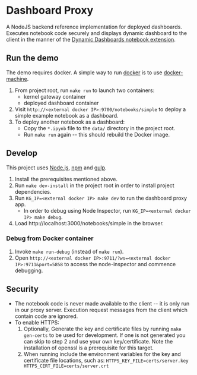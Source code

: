 # Dashboard Proxy

A NodeJS backend reference implementation for deployed dashboards. Executes notebook code securely and displays dynamic dashboard to the client in the manner of the [Dynamic Dashboards notebook extension](https://github.com/jupyter-incubator/dashboards).

## Run the demo

The demo requires docker. A simple way to run [docker](https://www.docker.com/) is to use [docker-machine](https://docs.docker.com/machine/get-started/).

1. From project root, run `make run` to launch two containers:
    * kernel gateway container
    * deployed dashboard container
2. Visit `http://<external docker IP>:9700/notebooks/simple` to deploy a simple example notebook as a dashboard.
3. To deploy another notebook as a dashboard:
    * Copy the `*.ipynb` file to the `data/` directory in the project root.
    * Run `make run` again -- this should rebuild the Docker image.

## Develop

This project uses [Node.js](nodejs.org), [npm](npmjs.com) and [gulp](http://gulpjs.com/).

1. Install the prerequisites mentioned above.
2. Run `make dev-install` in the project root in order to install project dependencies.
3. Run `KG_IP=<external docker IP> make dev` to run the dashboard proxy app.
   * In order to debug using Node Inspector, run `KG_IP=<external docker IP> make debug`.
4. Load http://localhost:3000/notebooks/simple in the browser.

### Debug from Docker container

1. Invoke `make run-debug` (instead of `make run`).
2. Open `http://<external docker IP>:9711/?ws=<external docker IP>:9711&port=5858` to access the node-inspector and commence debugging.

## Security

* The notebook code is never made available to the client -- it is only run in our proxy server. Execution request messages from the client which contain code are ignored.
* To enable HTTPS:
    1. Optionally, Generate the key and certificate files by running `make gen-certs` to be used for development.
    If one is not generated you can skip to step 2 and use your own key/certificate.
    Note the installation of openssl is a prerequisite for this target.
    2. When running include the environment variables for the key and certificate file locations, such as:
     `HTTPS_KEY_FILE=certs/server.key HTTPS_CERT_FILE=certs/server.crt`
